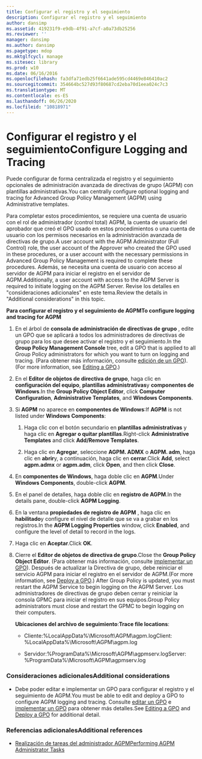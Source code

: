 ```yaml
---
title: Configurar el registro y el seguimiento
description: Configurar el registro y el seguimiento
author: dansimp
ms.assetid: 419231f9-e9db-4f91-a7cf-a0a73db25256
ms.reviewer: ''
manager: dansimp
ms.author: dansimp
ms.pagetype: mdop
ms.mktglfcycl: manage
ms.sitesec: library
ms.prod: w10
ms.date: 06/16/2016
ms.openlocfilehash: fa3dfa71edb25f6641ade595cd4469e846410ac2
ms.sourcegitcommit: 354664bc527d93f80687cd2eba70d1eea024c7c3
ms.translationtype: MT
ms.contentlocale: es-ES
ms.lasthandoff: 06/26/2020
ms.locfileid: "10818971"
---
```

# <span data-ttu-id="d9ae1-103">Configurar el registro y el seguimiento</span><span class="sxs-lookup"><span data-stu-id="d9ae1-103">Configure Logging and Tracing</span></span>


<span data-ttu-id="d9ae1-104">Puede configurar de forma centralizada el registro y el seguimiento opcionales de administración avanzada de directivas de grupo (AGPM) con plantillas administrativas.</span><span class="sxs-lookup"><span data-stu-id="d9ae1-104">You can centrally configure optional logging and tracing for Advanced Group Policy Management (AGPM) using Administrative templates.</span></span>

<span data-ttu-id="d9ae1-105">Para completar estos procedimientos, se requiere una cuenta de usuario con el rol de administrador (control total) AGPM, la cuenta de usuario del aprobador que creó el GPO usado en estos procedimientos o una cuenta de usuario con los permisos necesarios en la administración avanzada de directivas de grupo.</span><span class="sxs-lookup"><span data-stu-id="d9ae1-105">A user account with the AGPM Administrator (Full Control) role, the user account of the Approver who created the GPO used in these procedures, or a user account with the necessary permissions in Advanced Group Policy Management is required to complete these procedures.</span></span> <span data-ttu-id="d9ae1-106">Además, se necesita una cuenta de usuario con acceso al servidor de AGPM para iniciar el registro en el servidor de AGPM.</span><span class="sxs-lookup"><span data-stu-id="d9ae1-106">Additionally, a user account with access to the AGPM Server is required to initiate logging on the AGPM Server.</span></span> <span data-ttu-id="d9ae1-107">Revise los detalles en "consideraciones adicionales" en este tema.</span><span class="sxs-lookup"><span data-stu-id="d9ae1-107">Review the details in "Additional considerations" in this topic.</span></span>

**<span data-ttu-id="d9ae1-108">Para configurar el registro y el seguimiento de AGPM</span><span class="sxs-lookup"><span data-stu-id="d9ae1-108">To configure logging and tracing for AGPM</span></span>**

1.  <span data-ttu-id="d9ae1-109">En el árbol de **consola de administración de directivas de grupo** , edite un GPO que se aplicará a todos los administradores de directivas de grupo para los que desee activar el registro y el seguimiento.</span><span class="sxs-lookup"><span data-stu-id="d9ae1-109">In the **Group Policy Management Console** tree, edit a GPO that is applied to all Group Policy administrators for which you want to turn on logging and tracing.</span></span> <span data-ttu-id="d9ae1-110">(Para obtener más información, consulte [edición de un GPO](editing-a-gpo.md)).</span><span class="sxs-lookup"><span data-stu-id="d9ae1-110">(For more information, see [Editing a GPO](editing-a-gpo.md).)</span></span>

2.  <span data-ttu-id="d9ae1-111">En el **Editor de objetos de directiva de grupo**, haga clic en **configuración del equipo**, **plantillas administrativas**y **componentes de Windows**.</span><span class="sxs-lookup"><span data-stu-id="d9ae1-111">In the **Group Policy Object Editor**, click **Computer Configuration**, **Administrative Templates**, and **Windows Components**.</span></span>

3.  <span data-ttu-id="d9ae1-112">Si **AGPM** no aparece en **componentes de Windows**:</span><span class="sxs-lookup"><span data-stu-id="d9ae1-112">If **AGPM** is not listed under **Windows Components**:</span></span>

    1.  <span data-ttu-id="d9ae1-113">Haga clic con el botón secundario en **plantillas administrativas** y haga clic en **Agregar o quitar plantillas**.</span><span class="sxs-lookup"><span data-stu-id="d9ae1-113">Right-click **Administrative Templates** and click **Add/Remove Templates**.</span></span>

    2.  <span data-ttu-id="d9ae1-114">Haga clic en **Agregar**, seleccione **AGPM. ADMX** o **AGPM. adm**, haga clic en **abrir**y, a continuación, haga clic en **cerrar**.</span><span class="sxs-lookup"><span data-stu-id="d9ae1-114">Click **Add**, select **agpm.admx** or **agpm.adm**, click **Open**, and then click **Close**.</span></span>

4.  <span data-ttu-id="d9ae1-115">En **componentes de Windows**, haga doble clic en **AGPM**.</span><span class="sxs-lookup"><span data-stu-id="d9ae1-115">Under **Windows Components**, double-click **AGPM**.</span></span>

5.  <span data-ttu-id="d9ae1-116">En el panel de detalles, haga doble clic en **registro de AGPM**.</span><span class="sxs-lookup"><span data-stu-id="d9ae1-116">In the details pane, double-click **AGPM Logging**.</span></span>

6.  <span data-ttu-id="d9ae1-117">En la ventana **propiedades de registro de AGPM** , haga clic en **habilitado**y configure el nivel de detalle que se va a grabar en los registros.</span><span class="sxs-lookup"><span data-stu-id="d9ae1-117">In the **AGPM Logging Properties** window, click **Enabled**, and configure the level of detail to record in the logs.</span></span>

7.  <span data-ttu-id="d9ae1-118">Haga clic en **Aceptar**.</span><span class="sxs-lookup"><span data-stu-id="d9ae1-118">Click **OK**.</span></span>

8.  <span data-ttu-id="d9ae1-119">Cierre el **Editor de objetos de directiva de grupo**.</span><span class="sxs-lookup"><span data-stu-id="d9ae1-119">Close the **Group Policy Object Editor**.</span></span> <span data-ttu-id="d9ae1-120">(Para obtener más información, consulte [implementar un GPO](deploy-a-gpo.md)). Después de actualizar la Directiva de grupo, debe reiniciar el servicio AGPM para iniciar el registro en el servidor de AGPM.</span><span class="sxs-lookup"><span data-stu-id="d9ae1-120">(For more information, see [Deploy a GPO](deploy-a-gpo.md).) After Group Policy is updated, you must restart the AGPM Service to begin logging on the AGPM Server.</span></span> <span data-ttu-id="d9ae1-121">Los administradores de directivas de grupo deben cerrar y reiniciar la consola GPMC para iniciar el registro en sus equipos.</span><span class="sxs-lookup"><span data-stu-id="d9ae1-121">Group Policy administrators must close and restart the GPMC to begin logging on their computers.</span></span>

    <span data-ttu-id="d9ae1-122">**Ubicaciones del archivo de seguimiento**:</span><span class="sxs-lookup"><span data-stu-id="d9ae1-122">**Trace file locations**:</span></span>

    -   <span data-ttu-id="d9ae1-123">Cliente:%LocalAppData%\\Microsoft\\AGPM\\agpm.log</span><span class="sxs-lookup"><span data-stu-id="d9ae1-123">Client: %LocalAppData%\\Microsoft\\AGPM\\agpm.log</span></span>

    -   <span data-ttu-id="d9ae1-124">Servidor:%ProgramData%\\Microsoft\\AGPM\\agpmserv.log</span><span class="sxs-lookup"><span data-stu-id="d9ae1-124">Server: %ProgramData%\\Microsoft\\AGPM\\agpmserv.log</span></span>

### <span data-ttu-id="d9ae1-125">Consideraciones adicionales</span><span class="sxs-lookup"><span data-stu-id="d9ae1-125">Additional considerations</span></span>

-   <span data-ttu-id="d9ae1-126">Debe poder editar e implementar un GPO para configurar el registro y el seguimiento de AGPM.</span><span class="sxs-lookup"><span data-stu-id="d9ae1-126">You must be able to edit and deploy a GPO to configure AGPM logging and tracing.</span></span> <span data-ttu-id="d9ae1-127">Consulte [editar un GPO](editing-a-gpo.md) e [implementar un GPO](deploy-a-gpo.md) para obtener más detalles.</span><span class="sxs-lookup"><span data-stu-id="d9ae1-127">See [Editing a GPO](editing-a-gpo.md) and [Deploy a GPO](deploy-a-gpo.md) for additional detail.</span></span>

### <span data-ttu-id="d9ae1-128">Referencias adicionales</span><span class="sxs-lookup"><span data-stu-id="d9ae1-128">Additional references</span></span>

-   [<span data-ttu-id="d9ae1-129">Realización de tareas del administrador AGPM</span><span class="sxs-lookup"><span data-stu-id="d9ae1-129">Performing AGPM Administrator Tasks</span></span>](performing-agpm-administrator-tasks.md)

 

 





